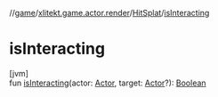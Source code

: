 //[game](../../../index.md)/[xlitekt.game.actor.render](../index.md)/[HitSplat](index.md)/[isInteracting](is-interacting.md)

# isInteracting

[jvm]\
fun [isInteracting](is-interacting.md)(actor: [Actor](../../xlitekt.game.actor/-actor/index.md), target: [Actor](../../xlitekt.game.actor/-actor/index.md)?): [Boolean](https://kotlinlang.org/api/latest/jvm/stdlib/kotlin/-boolean/index.html)
